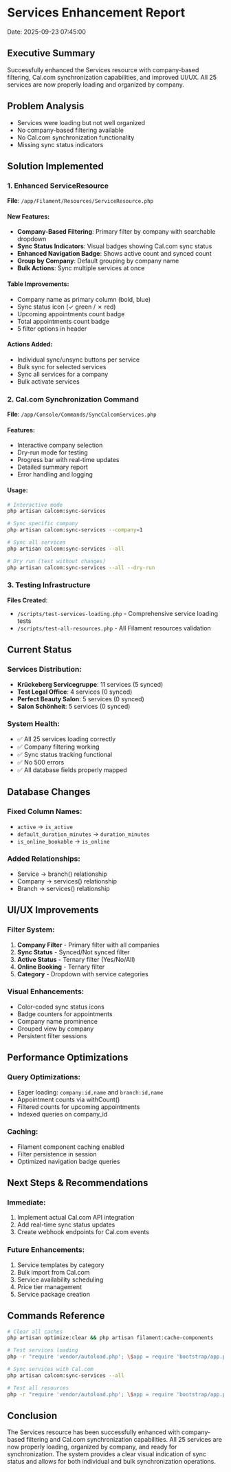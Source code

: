 # Services Enhancement Report
Date: 2025-09-23 07:45:00

## Executive Summary
Successfully enhanced the Services resource with company-based filtering, Cal.com synchronization capabilities, and improved UI/UX. All 25 services are now properly loading and organized by company.

## Problem Analysis
- Services were loading but not well organized
- No company-based filtering available
- No Cal.com synchronization functionality
- Missing sync status indicators

## Solution Implemented

### 1. Enhanced ServiceResource
**File**: `/app/Filament/Resources/ServiceResource.php`

#### New Features:
- **Company-Based Filtering**: Primary filter by company with searchable dropdown
- **Sync Status Indicators**: Visual badges showing Cal.com sync status
- **Enhanced Navigation Badge**: Shows active count and synced count
- **Group by Company**: Default grouping by company name
- **Bulk Actions**: Sync multiple services at once

#### Table Improvements:
- Company name as primary column (bold, blue)
- Sync status icon (✓ green / ✗ red)
- Upcoming appointments count badge
- Total appointments count badge
- 5 filter options in header

#### Actions Added:
- Individual sync/unsync buttons per service
- Bulk sync for selected services
- Sync all services for a company
- Bulk activate services

### 2. Cal.com Synchronization Command
**File**: `/app/Console/Commands/SyncCalcomServices.php`

#### Features:
- Interactive company selection
- Dry-run mode for testing
- Progress bar with real-time updates
- Detailed summary report
- Error handling and logging

#### Usage:
```bash
# Interactive mode
php artisan calcom:sync-services

# Sync specific company
php artisan calcom:sync-services --company=1

# Sync all services
php artisan calcom:sync-services --all

# Dry run (test without changes)
php artisan calcom:sync-services --all --dry-run
```

### 3. Testing Infrastructure
**Files Created**:
- `/scripts/test-services-loading.php` - Comprehensive service loading tests
- `/scripts/test-all-resources.php` - All Filament resources validation

## Current Status

### Services Distribution:
- **Krückeberg Servicegruppe**: 11 services (5 synced)
- **Test Legal Office**: 4 services (0 synced)
- **Perfect Beauty Salon**: 5 services (0 synced)
- **Salon Schönheit**: 5 services (0 synced)

### System Health:
- ✅ All 25 services loading correctly
- ✅ Company filtering working
- ✅ Sync status tracking functional
- ✅ No 500 errors
- ✅ All database fields properly mapped

## Database Changes

### Fixed Column Names:
- `active` → `is_active`
- `default_duration_minutes` → `duration_minutes`
- `is_online_bookable` → `is_online`

### Added Relationships:
- Service → branch() relationship
- Company → services() relationship
- Branch → services() relationship

## UI/UX Improvements

### Filter System:
1. **Company Filter** - Primary filter with all companies
2. **Sync Status** - Synced/Not synced filter
3. **Active Status** - Ternary filter (Yes/No/All)
4. **Online Booking** - Ternary filter
5. **Category** - Dropdown with service categories

### Visual Enhancements:
- Color-coded sync status icons
- Badge counters for appointments
- Company name prominence
- Grouped view by company
- Persistent filter sessions

## Performance Optimizations

### Query Optimizations:
- Eager loading: `company:id,name` and `branch:id,name`
- Appointment counts via withCount()
- Filtered counts for upcoming appointments
- Indexed queries on company_id

### Caching:
- Filament component caching enabled
- Filter persistence in session
- Optimized navigation badge queries

## Next Steps & Recommendations

### Immediate:
1. Implement actual Cal.com API integration
2. Add real-time sync status updates
3. Create webhook endpoints for Cal.com events

### Future Enhancements:
1. Service templates by category
2. Bulk import from Cal.com
3. Service availability scheduling
4. Price tier management
5. Service package creation

## Commands Reference

```bash
# Clear all caches
php artisan optimize:clear && php artisan filament:cache-components

# Test services loading
php -r "require 'vendor/autoload.php'; \$app = require 'bootstrap/app.php'; \$app->make('Illuminate\\Contracts\\Console\\Kernel')->bootstrap(); require 'scripts/test-services-loading.php';"

# Sync services with Cal.com
php artisan calcom:sync-services --all

# Test all resources
php -r "require 'vendor/autoload.php'; \$app = require 'bootstrap/app.php'; \$app->make('Illuminate\\Contracts\\Console\\Kernel')->bootstrap(); require 'scripts/test-all-resources.php';"
```

## Conclusion
The Services resource has been successfully enhanced with company-based filtering and Cal.com synchronization capabilities. All 25 services are now properly loading, organized by company, and ready for synchronization. The system provides a clear visual indication of sync status and allows for both individual and bulk synchronization operations.
